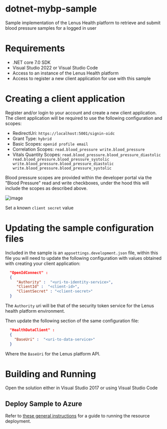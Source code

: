 # dotnet-mybp-sample
Sample implementation of the Lenus Health platform to retrieve and submit blood pressure samples for a logged in user

# Requirements

- .NET core 7.0 SDK
- Visual Studio 2022 or Visual Studio Code
- Access to an instance of the Lenus Health platform
- Access to register a new client application for use with this sample

# Creating a client application

Register and/or login to your account and create a new client application.  The client application will be required to use the following configuration and scopes:

- RedirectUri: `https://localhost:5001/signin-oidc`
- Grant Type: `hybrid`
- Basic Scopes: `openid profile email`
- Correlation Scopes: `read.blood_pressure write.blood_pressure`
- Vitals Quantity Scopes: `read.blood_pressure.blood_pressure_diastolic read.blood_pressure.blood_pressure_systolic write.blood_pressure.blood_pressure_diastolic write.blood_pressure.blood_pressure_systolic`

Blood pressure scopes are provided within the developer portal via the "Blood Pressure" read and write checkboxes, under the hood this will include the scopes as described above.

![image](https://user-images.githubusercontent.com/432217/132019991-0eabf9d9-f364-4e8c-aa23-d5fd1d52a8aa.png)


Set a known `client secret` value

# Updating the sample configuration files

Included in the sample is an `appsettings.development.json` file, within this file you will need to update the following configuration with values obtained with creating your client application:

```json
  "OpenIdConnect" : 
  {
     "Authority" :  "<uri-to-identity-service>",
     "ClientId" :  "<client-id>",
     "ClientSecret" : "<client-secret>"
  } 
```

The `Authority` uri will be that of the security token service for the Lenus health platform environment.

Then update the following section of the same configuration file:

```json
  "HealthDataClient" : 
  {
    "BaseUri" :  "<uri-to-data-service>"
  }
```

Where the `BaseUri` for the Lenus platform API.

# Building and Running

Open the solution either in Visual Studio 2017 or using Visual Studio Code

## Deploy Sample to Azure

Refer to [these general instructions](../deploy/readme.md) for a guide to running the resource deployment.
